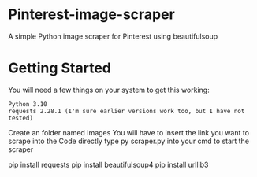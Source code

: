 # Pinterest-image-scraper
A simple Python image scraper for Pinterest using beautifulsoup

# Getting Started

You will need a few things on your system to get this working:

    Python 3.10
    requests 2.28.1 (I'm sure earlier versions work too, but I have not tested)
    
Create an folder named Images
You will have to insert the link you want to scrape into the Code directly
type py scraper.py into your cmd to start the scraper

pip install requests
pip install beautifulsoup4
pip install urllib3
